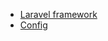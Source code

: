 - [Laravel framework](https://github.com/laravel/framework)
- [Config](https://github.com/hassankhan/config)

